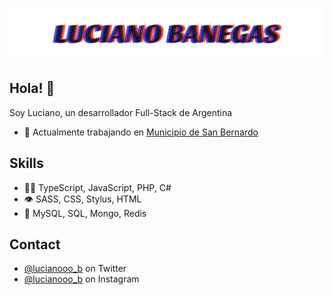 <h1 align="center">
  <img src="https://raw.githubusercontent.com/lucianobanegas/lucianobanegas/main/LUCIANO%20BANEGAS.svg" alt="Luciano Banegas" />
</h1>

## Hola! 👋
Soy Luciano, un desarrollador Full-Stack de Argentina

- 🧭 Actualmente trabajando en <a href="https://sanbernardo.cf">Municipio de San Bernardo<a/>

## Skills
- 👨‍💻 TypeScript, JavaScript, PHP, C#
- 👁️ SASS, CSS, Stylus, HTML
- 💽 MySQL, SQL, Mongo, Redis

## Contact
- [@lucianooo_b](https://twitter.com/lucianooo_b) on Twitter
- [@lucianooo_b](https://twitter.com/lucianooo_b) on Instagram
